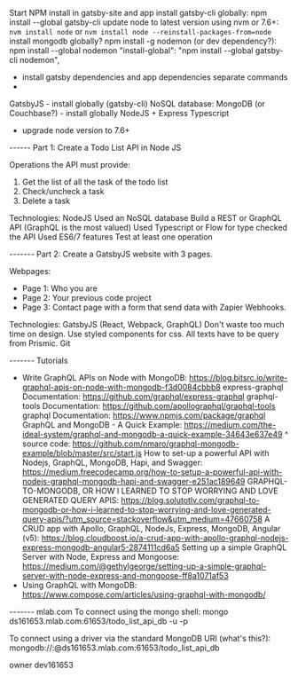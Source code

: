 Start
NPM install in gatsby-site and app
install gatsby-cli globally: npm install --global gatsby-cli
update node to latest version using nvm or 7.6+: `nvm install node` or `nvm install node --reinstall-packages-from=node`
install mongodb globally?
npm install -g nodemon (or dev dependency?): npm install --global nodemon
    "install-global": "npm install --global gatsby-cli nodemon",
- install gatsby dependencies and app dependencies separate commands
- 
GatsbyJS - install globally (gatsby-cli)
NoSQL database: MongoDB (or Couchbase?) - install globally
NodeJS + Express
Typescript
- upgrade node version to 7.6+

------ Part 1: 
Create a Todo List API in Node JS 

Operations the API must provide: 
1. Get the list of all the task of the todo list 
2. Check/uncheck a task 
3. Delete a task 

Technologies: 
NodeJS
Used an NoSQL database 
Build a REST or GraphQL API (GraphQL is the most valued) 
Used Typescript or Flow for type checked the API 
Used ES6/7 features 
Test at least one operation


------- Part 2: 
Create a GatsbyJS website with 3 pages. 

Webpages:
- Page 1: Who you are 
- Page 2: Your previous code project 
- Page 3: Contact page with a form that send data with Zapier Webhooks. 

Technologies:
GatsbyJS (React, Webpack, GraphQL)
Don't waste too much time on design. 
Use styled components for css. 
All texts have to be query from Prismic.
Git


------- Tutorials
* Write GraphQL APIs on Node with MongoDB: https://blog.bitsrc.io/write-graphql-apis-on-node-with-mongodb-f3d0084cbbb8
express-graphql Documentation: https://github.com/graphql/express-graphql
graphql-tools Documentation: https://github.com/apollographql/graphql-tools
graphql Documentation: https://www.npmjs.com/package/graphql
GraphQL and MongoDB - A Quick Example: https://medium.com/the-ideal-system/graphql-and-mongodb-a-quick-example-34643e637e49
^ source code: https://github.com/nmaro/graphql-mongodb-example/blob/master/src/start.js
How to set-up a powerful API with Nodejs, GraphQL, MongoDB, Hapi, and Swagger: https://medium.freecodecamp.org/how-to-setup-a-powerful-api-with-nodejs-graphql-mongodb-hapi-and-swagger-e251ac189649
GRAPHQL-TO-MONGODB, OR HOW I LEARNED TO STOP WORRYING AND LOVE GENERATED QUERY APIS: https://blog.solutotlv.com/graphql-to-mongodb-or-how-i-learned-to-stop-worrying-and-love-generated-query-apis/?utm_source=stackoverflow&utm_medium=47660758
A CRUD app with Apollo, GraphQL, NodeJs, Express, MongoDB, Angular (v5): https://blog.cloudboost.io/a-crud-app-with-apollo-graphql-nodejs-express-mongodb-angular5-2874111cd6a5
Setting up a simple GraphQL Server with Node, Express and Mongoose: https://medium.com/@gethylgeorge/setting-up-a-simple-graphql-server-with-node-express-and-mongoose-ff8a1071af53
* Using GraphQL with MongoDB: https://www.compose.com/articles/using-graphql-with-mongodb/

------- mlab.com
To connect using the mongo shell:
mongo ds161653.mlab.com:61653/todo_list_api_db -u <dbuser> -p <dbpassword>

To connect using a driver via the standard MongoDB URI (what's this?):
mongodb://<dbuser>:<dbpassword>@ds161653.mlab.com:61653/todo_list_api_db

owner
dev161653